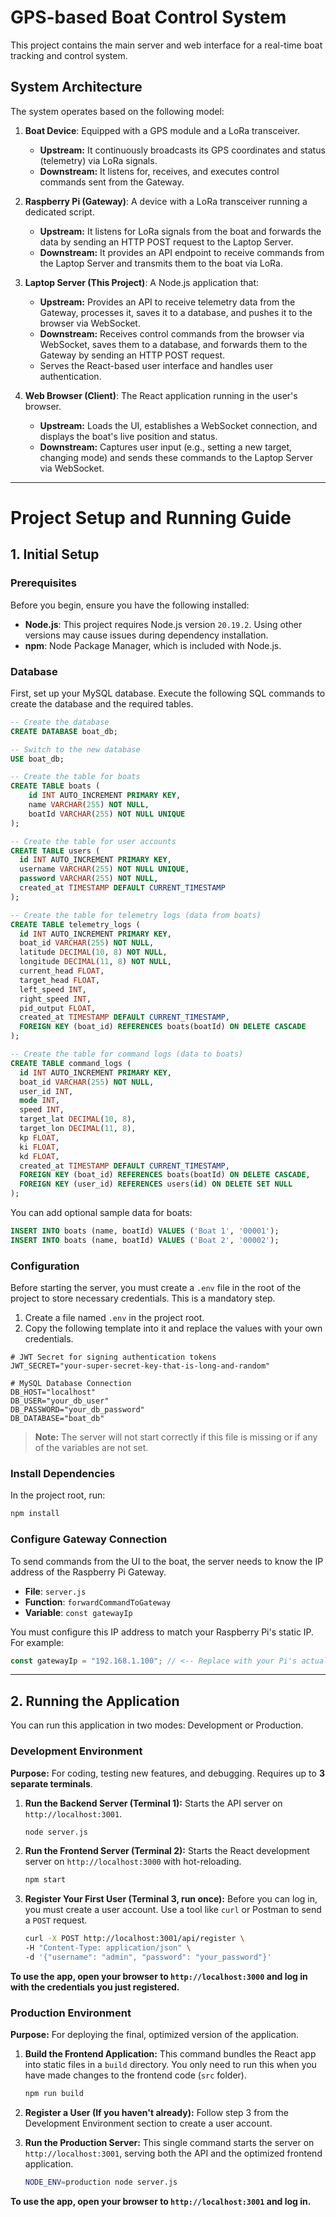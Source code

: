 # GPS-based Boat Control System

This project contains the main server and web interface for a real-time boat tracking and control system.

## System Architecture

The system operates based on the following model:

1.  **Boat Device**: Equipped with a GPS module and a LoRa transceiver. 
    *   **Upstream:** It continuously broadcasts its GPS coordinates and status (telemetry) via LoRa signals.
    *   **Downstream:** It listens for, receives, and executes control commands sent from the Gateway.

2.  **Raspberry Pi (Gateway)**: A device with a LoRa transceiver running a dedicated script.
    *   **Upstream:** It listens for LoRa signals from the boat and forwards the data by sending an HTTP POST request to the Laptop Server.
    *   **Downstream:** It provides an API endpoint to receive commands from the Laptop Server and transmits them to the boat via LoRa.

3.  **Laptop Server (This Project)**: A Node.js application that:
    *   **Upstream:** Provides an API to receive telemetry data from the Gateway, processes it, saves it to a database, and pushes it to the browser via WebSocket.
    *   **Downstream:** Receives control commands from the browser via WebSocket, saves them to a database, and forwards them to the Gateway by sending an HTTP POST request.
    *   Serves the React-based user interface and handles user authentication.

4.  **Web Browser (Client)**: The React application running in the user's browser.
    *   **Upstream:** Loads the UI, establishes a WebSocket connection, and displays the boat's live position and status.
    *   **Downstream:** Captures user input (e.g., setting a new target, changing mode) and sends these commands to the Laptop Server via WebSocket.

---

# Project Setup and Running Guide

## 1. Initial Setup

### Prerequisites

Before you begin, ensure you have the following installed:

*   **Node.js**: This project requires Node.js version `20.19.2`. Using other versions may cause issues during dependency installation.
*   **npm**: Node Package Manager, which is included with Node.js.

### Database
First, set up your MySQL database. Execute the following SQL commands to create the database and the required tables.

```sql
-- Create the database
CREATE DATABASE boat_db;

-- Switch to the new database
USE boat_db;

-- Create the table for boats
CREATE TABLE boats (
    id INT AUTO_INCREMENT PRIMARY KEY,
    name VARCHAR(255) NOT NULL,
    boatId VARCHAR(255) NOT NULL UNIQUE
);

-- Create the table for user accounts
CREATE TABLE users (
  id INT AUTO_INCREMENT PRIMARY KEY,
  username VARCHAR(255) NOT NULL UNIQUE,
  password VARCHAR(255) NOT NULL,
  created_at TIMESTAMP DEFAULT CURRENT_TIMESTAMP
);

-- Create the table for telemetry logs (data from boats)
CREATE TABLE telemetry_logs (
  id INT AUTO_INCREMENT PRIMARY KEY,
  boat_id VARCHAR(255) NOT NULL,
  latitude DECIMAL(10, 8) NOT NULL,
  longitude DECIMAL(11, 8) NOT NULL,
  current_head FLOAT,
  target_head FLOAT,
  left_speed INT,
  right_speed INT,
  pid_output FLOAT,
  created_at TIMESTAMP DEFAULT CURRENT_TIMESTAMP,
  FOREIGN KEY (boat_id) REFERENCES boats(boatId) ON DELETE CASCADE
);

-- Create the table for command logs (data to boats)
CREATE TABLE command_logs (
  id INT AUTO_INCREMENT PRIMARY KEY,
  boat_id VARCHAR(255) NOT NULL,
  user_id INT,
  mode INT,
  speed INT,
  target_lat DECIMAL(10, 8),
  target_lon DECIMAL(11, 8),
  kp FLOAT,
  ki FLOAT,
  kd FLOAT,
  created_at TIMESTAMP DEFAULT CURRENT_TIMESTAMP,
  FOREIGN KEY (boat_id) REFERENCES boats(boatId) ON DELETE CASCADE,
  FOREIGN KEY (user_id) REFERENCES users(id) ON DELETE SET NULL
);
```

You can add optional sample data for boats:
```sql
INSERT INTO boats (name, boatId) VALUES ('Boat 1', '00001');
INSERT INTO boats (name, boatId) VALUES ('Boat 2', '00002');
```

### Configuration
Before starting the server, you must create a `.env` file in the root of the project to store necessary credentials. This is a mandatory step.

1.  Create a file named `.env` in the project root.
2.  Copy the following template into it and replace the values with your own credentials.

```
# JWT Secret for signing authentication tokens
JWT_SECRET="your-super-secret-key-that-is-long-and-random"

# MySQL Database Connection
DB_HOST="localhost"
DB_USER="your_db_user"
DB_PASSWORD="your_db_password"
DB_DATABASE="boat_db"
```

> **Note:** The server will not start correctly if this file is missing or if any of the variables are not set.

### Install Dependencies
In the project root, run:
```bash
npm install
```

### Configure Gateway Connection
To send commands from the UI to the boat, the server needs to know the IP address of the Raspberry Pi Gateway.

-   **File**: `server.js`
-   **Function**: `forwardCommandToGateway`
-   **Variable**: `const gatewayIp`

You must configure this IP address to match your Raspberry Pi's static IP. For example:
```javascript
const gatewayIp = "192.168.1.100"; // <-- Replace with your Pi's actual IP
```

---


## 2. Running the Application

You can run this application in two modes: Development or Production.

### Development Environment
**Purpose:** For coding, testing new features, and debugging. Requires up to **3 separate terminals**.

1.  **Run the Backend Server (Terminal 1):**
    Starts the API server on `http://localhost:3001`.
    ```bash
    node server.js
    ```

2.  **Run the Frontend Server (Terminal 2):**
    Starts the React development server on `http://localhost:3000` with hot-reloading.
    ```bash
    npm start
    ```

3.  **Register Your First User (Terminal 3, run once):**
    Before you can log in, you must create a user account. Use a tool like `curl` or Postman to send a `POST` request.
    ```bash
    curl -X POST http://localhost:3001/api/register \
    -H "Content-Type: application/json" \
    -d '{"username": "admin", "password": "your_password"}'
    ```

**To use the app, open your browser to `http://localhost:3000` and log in with the credentials you just registered.**

### Production Environment
**Purpose:** For deploying the final, optimized version of the application.

1.  **Build the Frontend Application:**
    This command bundles the React app into static files in a `build` directory. You only need to run this when you have made changes to the frontend code (`src` folder).
    ```bash
    npm run build
    ```

2.  **Register a User (If you haven't already):**
    Follow step 3 from the Development Environment section to create a user account.

3.  **Run the Production Server:**
    This single command starts the server on `http://localhost:3001`, serving both the API and the optimized frontend application.
    ```bash
    NODE_ENV=production node server.js
    ```

**To use the app, open your browser to `http://localhost:3001` and log in.**

